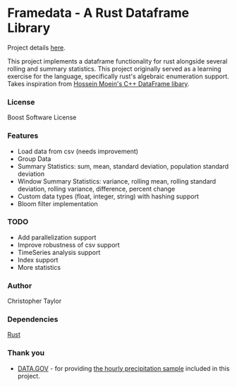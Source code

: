 <!-- Copyright (c) 2020 Christopher Taylor                                          -->
<!--                                                                                -->
<!--   Distributed under the Boost Software License, Version 1.0. (See accompanying -->
<!--   file LICENSE_1_0.txt or copy at http://www.boost.org/LICENSE_1_0.txt)        -->

# Framedata - A Rust Dataframe Library

Project details [here](http://www.github.com/ct-clmsn/framedata/).

This project implements a dataframe functionality for rust alongside several
rolling and summary statistics. This project originally served as a learning
exercise for the language, specifically rust's algebraic enumeration support.
Takes inspiration from [Hossein Moein's C++ DataFrame libary](https://github.com/hosseinmoein/DataFrame).

### License

Boost Software License

### Features
* Load data from csv (needs improvement)
* Group Data
* Summary Statistics: sum, mean, standard deviation, population standard deviation
* Window Summary Statistics: variance, rolling mean, rolling standard deviation, rolling variance, difference, percent change
* Custom data types (float, integer, string) with hashing support
* Bloom filter implementation

### TODO
* Add parallelization support
* Improve robustness of csv support
* TimeSeries analysis support
* Index support
* More statistics

### Author
Christopher Taylor

### Dependencies
[Rust](https://www.rust-lang.org)

### Thank you
* [DATA.GOV](http://data.gov/) - for providing [the hourly precipitation sample](https://catalog.data.gov/dataset/u-s-hourly-precipitation-data) included in this project. 
